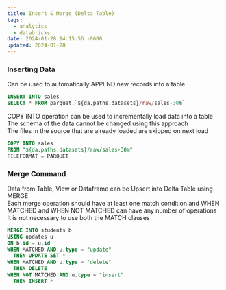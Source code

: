 ```yaml
---
title: Insert & Merge (Delta Table)
tags:
  - analytics
  - databricks
date: 2024-01-28 14:15:56 -0600
updated: 2024-01-28
---
```


### Inserting Data
Can be used to automatically APPEND new records into a table

````sql
INSERT INTO sales
SELECT * FROM parquet.`${da.paths.datasets}/raw/sales-30m`
````

COPY INTO operation can be used to incrementally load data into a table  
The schema of the data cannot be changed using this approach  
The files in the source that are already loaded are skipped on next load

````sql
COPY INTO sales
FROM "${da.paths.datasets}/raw/sales-30m"
FILEFORMAT = PARQUET
````

### Merge Command

Data from Table, View or Dataframe can be Upsert into Delta Table using MERGE  
Each merge operation should have at least one match condition and WHEN MATCHED and WHEN NOT MATCHED can have any number of operations  
It is not necessary to use both the MATCH clauses

````sql
MERGE INTO students b
USING updates u
ON b.id = u.id
WHEN MATCHED AND u.type = "update"
  THEN UPDATE SET *
WHEN MATCHED AND u.type = "delete"
  THEN DELETE
WHEN NOT MATCHED AND u.type = "insert"
  THEN INSERT *
````

